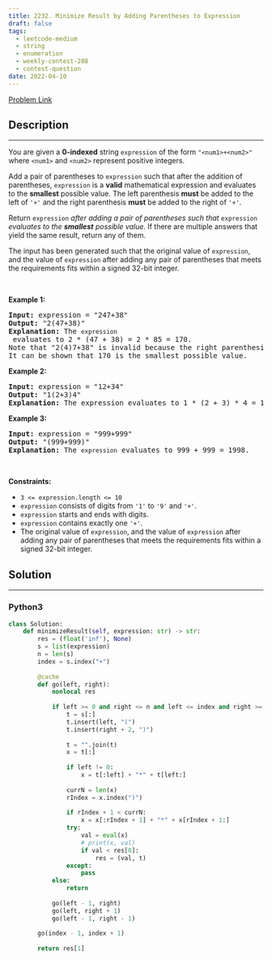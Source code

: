 ```yaml
---
title: 2232. Minimize Result by Adding Parentheses to Expression
draft: false
tags: 
  - leetcode-medium
  - string
  - enumeration
  - weekly-contest-288
  - contest-question
date: 2022-04-10
---
```


[Problem Link](https://leetcode.com/problems/minimize-result-by-adding-parentheses-to-expression/)

## Description

---
<p>You are given a <strong>0-indexed</strong> string <code>expression</code> of the form <code>&quot;&lt;num1&gt;+&lt;num2&gt;&quot;</code> where <code>&lt;num1&gt;</code> and <code>&lt;num2&gt;</code> represent positive integers.</p>

<p>Add a pair of parentheses to <code>expression</code> such that after the addition of parentheses, <code>expression</code> is a <strong>valid</strong> mathematical expression and evaluates to the <strong>smallest</strong> possible value. The left parenthesis <strong>must</strong> be added to the left of <code>&#39;+&#39;</code> and the right parenthesis <strong>must</strong> be added to the right of <code>&#39;+&#39;</code>.</p>

<p>Return <code>expression</code><em> after adding a pair of parentheses such that </em><code>expression</code><em> evaluates to the <strong>smallest</strong> possible value.</em> If there are multiple answers that yield the same result, return any of them.</p>

<p>The input has been generated such that the original value of <code>expression</code>, and the value of <code>expression</code> after adding any pair of parentheses that meets the requirements fits within a signed 32-bit integer.</p>

<p>&nbsp;</p>
<p><strong class="example">Example 1:</strong></p>

<pre>
<strong>Input:</strong> expression = &quot;247+38&quot;
<strong>Output:</strong> &quot;2(47+38)&quot;
<strong>Explanation:</strong> The <code>expression</code> evaluates to 2 * (47 + 38) = 2 * 85 = 170.
Note that &quot;2(4)7+38&quot; is invalid because the right parenthesis must be to the right of the <code>&#39;+&#39;</code>.
It can be shown that 170 is the smallest possible value.
</pre>

<p><strong class="example">Example 2:</strong></p>

<pre>
<strong>Input:</strong> expression = &quot;12+34&quot;
<strong>Output:</strong> &quot;1(2+3)4&quot;
<strong>Explanation:</strong> The expression evaluates to 1 * (2 + 3) * 4 = 1 * 5 * 4 = 20.
</pre>

<p><strong class="example">Example 3:</strong></p>

<pre>
<strong>Input:</strong> expression = &quot;999+999&quot;
<strong>Output:</strong> &quot;(999+999)&quot;
<strong>Explanation:</strong> The <code>expression</code> evaluates to 999 + 999 = 1998.
</pre>

<p>&nbsp;</p>
<p><strong>Constraints:</strong></p>

<ul>
	<li><code>3 &lt;= expression.length &lt;= 10</code></li>
	<li><code>expression</code> consists of digits from <code>&#39;1&#39;</code> to <code>&#39;9&#39;</code> and <code>&#39;+&#39;</code>.</li>
	<li><code>expression</code> starts and ends with digits.</li>
	<li><code>expression</code> contains exactly one <code>&#39;+&#39;</code>.</li>
	<li>The original value of <code>expression</code>, and the value of <code>expression</code> after adding any pair of parentheses that meets the requirements fits within a signed 32-bit integer.</li>
</ul>


## Solution

---
### Python3
``` py title='minimize-result-by-adding-parentheses-to-expression'
class Solution:
    def minimizeResult(self, expression: str) -> str:
        res = (float('inf'), None)
        s = list(expression)
        n = len(s)
        index = s.index("+")
        
        @cache
        def go(left, right):
            nonlocal res
            
            if left >= 0 and right <= n and left <= index and right >= index:
                t = s[:]
                t.insert(left, "(")
                t.insert(right + 2, ")")
            
                t = "".join(t)
                x = t[:]
                
                if left != 0:
                    x = t[:left] + "*" + t[left:]
                
                currN = len(x)
                rIndex = x.index(")")
                
                if rIndex + 1 < currN:
                    x = x[:rIndex + 1] + "*" + x[rIndex + 1:]
                try:
                    val = eval(x)
                    # print(x, val)
                    if val < res[0]:
                        res = (val, t)
                except:
                    pass
            else:
                return
            
            go(left - 1, right)
            go(left, right + 1)
            go(left - 1, right - 1)
        
        go(index - 1, index + 1)
        
        return res[1]
```

